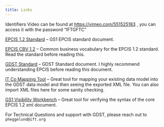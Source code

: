 ```yaml
---
title: Links
---
```


Identifiers Video can be found at https://vimeo.com/551525183 , you can access it with the password “IFTGFTC” 
 
[EPCIS 1.2 Standard](https://www.gs1.org/sites/default/files/docs/epc/EPCIS-Standard-1.2-r-2016-09-29.pdf) – GS1 EPCIS standard document.
 
[EPCIS CBV 1.2](https://www.gs1.org/sites/default/files/docs/epc/CBV-Standard-1-2-2-r-2017-10-12.pdf) – Common business vocabulary for the EPCIS 1.2 standard. Read the standard before reading this.
 
[GDST Standard](https://traceability-dialogue.org/wp-content/uploads/2020/03/2020.03.11_GDST1.0CoreNormativeStandardsfinalMAR13.pdf) – GDST Standard document. I highly recommend understanding EPCIS before reading this document.
 
[IT Co Mapping Tool](https://ift-gftc.github.io/IT-Conversion-Mapping-Tool/) – Great tool for mapping your existing data model into the GDST data model and then seeing the exported XML file. You can also import XML files here for some sanity checking.
 
[GS1 Visibility Workbench](https://epcisworkbench.gs1.org/ui/home) – Great tool for verifying the syntax of the core EPCIS 1.2 xml document. 

For Technical Questions and support with GDST, please reach out to `pheggelund@ift.org`
